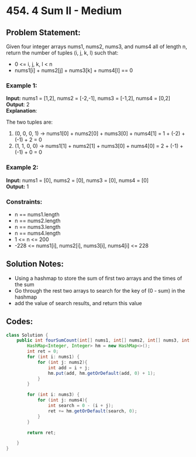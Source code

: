 # 454. 4 Sum II - Medium

## Problem Statement:
Given four integer arrays nums1, nums2, nums3, and nums4 all of length n, return the number of tuples (i, j, k, l) such that:

- 0 <= i, j, k, l < n
- nums1[i] + nums2[j] + nums3[k] + nums4[l] == 0

### Example 1:

**Input:** nums1 = [1,2], nums2 = [-2,-1], nums3 = [-1,2], nums4 = [0,2]  
**Output**: 2  
**Explanation**: 

The two tuples are:  
1. (0, 0, 0, 1) -> nums1[0] + nums2[0] + nums3[0] + nums4[1] = 1 + (-2) + (-1) + 2 = 0
2. (1, 1, 0, 0) -> nums1[1] + nums2[1] + nums3[0] + nums4[0] = 2 + (-1) + (-1) + 0 = 0

### Example 2:

**Input:** nums1 = [0], nums2 = [0], nums3 = [0], nums4 = [0]  
**Output:** 1
 

### Constraints:

- n == nums1.length
- n == nums2.length
- n == nums3.length
- n == nums4.length
- 1 <= n <= 200
- -228 <= nums1[i], nums2[i], nums3[i], nums4[i] <= 228

## Solution Notes:
- Using a hashmap to store the sum of first two arrays and the times of the sum
- Go through the rest two arrays to search for the key of (0 - sum) in the hashmap
- add the value of search results, and return this value

## Codes:

```Java
class Solution {
    public int fourSumCount(int[] nums1, int[] nums2, int[] nums3, int[] nums4) {
        HashMap<Integer, Integer> hm = new HashMap<>();
        int ret = 0;
        for (int i: nums1) {
            for (int j: nums2){
                int add = i + j;
                hm.put(add, hm.getOrDefault(add, 0) + 1);
            }
        }

        for (int i: nums3) {
            for (int j: nums4){
                int search = 0 - (i + j);
                ret += hm.getOrDefault(search, 0);
            }
        }

        return ret;

    }
}

```